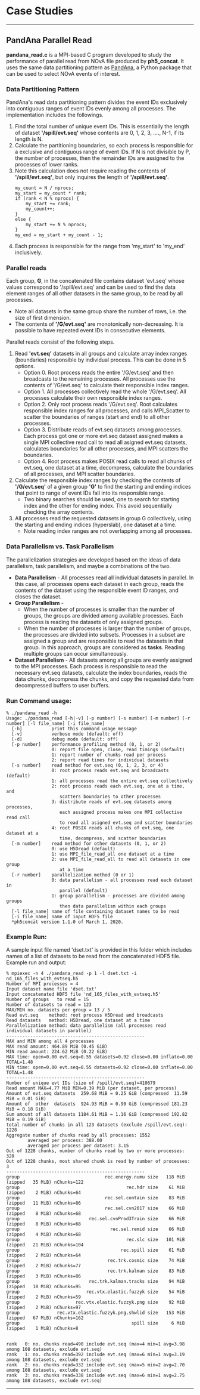 # Case Studies

---
## PandAna Parallel Read

**pandana_read.c** is a MPI-based  C program developed to study the performance
of parallel read from NOvA file produced by **ph5_concat**. It uses the same
data partitioning pattern as [PandAna](https://bitbucket.org/mpaterno/pandana),
a Python package that can be used to select NOvA events of interest.

### Data Partitioning Pattern
PandAna's read data partitioning pattern divides the event IDs exclusively into
contiguous ranges of event IDs evenly among all processes. The implementation
includes the followings.
1. Find the total number of unique event IDs. This is essentially the length of
   dataset **'/spill/evt.seq'** whose contents are 0, 1, 2, 3, ...., N-1, if
   its length is N.
2. Calculate the partitioning boundaries, so each process is responsible for a
   exclusive and contiguous range of event IDs. If N is not divisible by P, the
   number of processes, then the remainder IDs are assigned to the processes of
   lower ranks.
3. Note this calculation does not require reading the contents of
   **'/spill/evt.seq'**, but only inquires the length of **'/spill/evt.seq'**.
   ```
   my_count = N / nprocs;
   my_start = my_count * rank;
   if (rank < N % nprocs) {
       my_start += rank;
       my_count++;
   }
   else {
       my_start += N % nprocs;
   }
   my_end = my_start + my_count - 1;
   ```
4. Each process is responsible for the range from 'my_start' to 'my_end' inclusively.

### Parallel reads
Each group, **G**, in the concatenated file contains dataset 'evt.seq' whose values 
correspond to '/spill/evt.seq' and can be used to find the data element ranges of
all other datasets in the same group, to be read by all processes.
   * Note all datasets in the same group share the number of rows, i.e. the
     size of first dimension.
   * The contents of **'/G/evt.seq'** are monotonically non-decreasing. It is
     possible to have repeated event IDs in consecutive elements.

Parallel reads consist of the following steps.
1. Read **'evt.seq'** datasets in all groups and calculate array index ranges
   (boundaries) responsible by individual process. This can be done in 5
   options.
   * Option 0. Root process reads the entire '/G/evt.seq' and then broadcasts 
     to the remaining processes. All processes use the contents of
     '/G/evt.seq' to calculate their responsible index ranges. 
   * Option 1. All processes collectively read the whole '/G/evt.seq'. All
     processes calculate their own responsible index ranges.
   * Option 2. Only root process reads '/G/evt.seq'. Root calculates
     responsible index ranges for all processes, and calls MPI_Scatter to 
     scatter the boundaries of ranges (start and end) to all other processes.
   * Option 3. Distribute reads of evt.seq datasets among processes. Each
     process got one or more evt.seq dataset assigned makes a single MPI
     collective read call to read all asigned evt.seq datasets, calculates
     boundaries for all other processes, and MPI scatters the boundaries.
   * Option 4. Root process makes POSIX read calls to read all chunks of
     evt.seq, one dataset at a time, decompress, calculate the boundaries
     of all processes, and MPI scatter boundaries.
2. Calculate the responsible index ranges by checking the contents of 
   **'/G/evt.seq'** of a given group **'G'** to find the starting and ending
   indices that point to range of event IDs fall into its responsible range.
   * Two binary searches should be used, one to search for starting index and
     the other for ending index. This avoid sequentially checking the array
     contents.
3. All processes read the requested datasets in group G collectively, using
   the starting and ending indices (hyperslab), one dataset at a time.
   * Note reading index ranges are not overlapping among all processes.

### Data Parallelism vs. Task Parallelism
The parallelization strategies are developed based on the ideas of data
parallelism, task parallelism, and maybe a combinations of the two.
* **Data Parallelism** - All processes read all individual datasets in
  parallel. In this case, all processes opens each dataset in each group, reads
  the contents of the dataset using the responsible event ID ranges, and closes
  the dataset.
* **Group Parallelism** -
  + When the number of processes is smaller than the number of groups, the
    groups are divided among available processes. Each process is reading the
    datasets of only assigned groups.
  + When the number of processes is larger than the number of groups, the
    processes are divided into subsets. Processes in a subset are assigned a
    group and are responsible to read the datasets in that group. In this
    approach, groups are considered as **tasks**. Reading multiple groups can
    occur simultaneously.
* **Dataset Parallelism** - All datasets among all groups are evenly assigned
  to the MPI processes. Each process is responsible to read the necessary
  evt.seq datasets, calculate the index boundaries, reads the data chunks,
  decompress the chunks, and copy the requested data from decompressed buffers
  to user buffers.

### Run Command usage:
  ```
  % ./pandana_read -h
  Usage: ./pandana_read [-h|-v] [-p number] [-s number] [-m number] [-r number] [-l file_name] [-i file_name]
    [-h]           print this command usage message
    [-v]           verbose mode (default: off)
    [-d]           debug mode (default: off)
    [-p number]    performance profiling method (0, 1, or 2)
                   0: report file open, close, read timings (default)
                   1: report number of chunks read per process
                   2: report read times for individual datasets
    [-s number]    read method for evt.seq (0, 1, 2, 3, or 4)
                   0: root process reads evt.seq and broadcasts (default)
                   1: all processes read the entire evt.seq collectively
                   2: root process reads each evt.seq, one at a time, and
                      scatters boundaries to other processes
                   3: distribute reads of evt.seq datasets among processes,
                      each assigned process makes one MPI collective read call
                      to read all asigned evt.seq and scatter boundaries
                   4: root POSIX reads all chunks of evt.seq, one dataset at a
                      time, decompress, and scatter boundaries
    [-m number]    read method for other datasets (0, 1, or 2)
                   0: use H5Dread (default)
                   1: use MPI_file_read_all one dataset at a time
                   2: use MPI_file_read_all to read all datasets in one group
                      at a time
    [-r number]    parallelization method (0 or 1)
                   0: data parallelism - all processes read each dataset in
                      parallel (default)
                   1: group parallelism - processes are divided among groups
                      then data parallelism within each groups
    [-l file_name] name of file containing dataset names to be read
    [-i file_name] name of input HDF5 file
    *ph5concat version 1.1.0 of March 1, 2020.
  ```

### Example Run:
A sample input file named 'dset.txt' is provided in this folder which includes
names of a list of datasets to be read from the concatenated HDF5 file.
Example run and output:
  ```
  % mpiexec -n 4 ./pandana_read -p 1 -l dset.txt -i nd_165_files_with_evtseq.h5
  Number of MPI processes = 4
  Input dataset name file 'dset.txt'
  Input concatenated HDF5 file 'nd_165_files_with_evtseq.h5'
  Number of groups   to read = 15
  Number of datasets to read = 123
  MAX/MIN no. datasets per group = 13 / 5
  Read evt.seq    method: root process H5Dread and broadcasts
  Read datasets   method: H5Dread, one dataset at a time
  Parallelization method: data parallelism (all processes read individual datasets in parallel)
  ----------------------------------------------------
  MAX and MIN among all 4 processes
  MAX read amount: 464.89 MiB (0.45 GiB)
  MIN read amount: 224.62 MiB (0.22 GiB)
  MAX time: open=0.00 evt.seq=0.55 datasets=0.92 close=0.00 inflate=0.00 TOTAL=1.48
  MIN time: open=0.00 evt.seq=0.55 datasets=0.92 close=0.00 inflate=0.00 TOTAL=1.48
  ----------------------------------------------------
  Number of unique evt IDs (size of /spill/evt.seq)=410679
  Read amount MAX=4.77 MiB MIN=0.39 MiB (per dataset, per process)
  Amount of evt.seq datasets  259.68 MiB = 0.25 GiB (compressed  11.59 MiB = 0.01 GiB)
  Amount of  other  datasets  924.93 MiB = 0.90 GiB (compressed 181.23 MiB = 0.18 GiB)
  Sum amount of all datasets 1184.61 MiB = 1.16 GiB (compressed 192.82 MiB = 0.19 GiB)
  total number of chunks in all 123 datasets (exclude /spill/evt.seq): 1228
  Aggregate number of chunks read by all processes: 1552
          averaged per process: 388.00
          averaged per process per dataset: 3.15
  Out of 1228 chunks, number of chunks read by two or more processes: 320
  Out of 1228 chunks, most shared chunk is read by number of processes: 3
  ----------------------------------------------------
  group                                rec.energy.numu size   118 MiB (zipped   35 MiB) nChunks=122
  group                                        rec.hdr size    61 MiB (zipped    2 MiB) nChunks=64
  group                                rec.sel.contain size    83 MiB (zipped   11 MiB) nChunks=86
  group                                rec.sel.cvn2017 size    66 MiB (zipped    8 MiB) nChunks=68
  group                          rec.sel.cvnProd3Train size    66 MiB (zipped    8 MiB) nChunks=68
  group                                  rec.sel.remid size    66 MiB (zipped    4 MiB) nChunks=68
  group                                        rec.slc size   101 MiB (zipped   21 MiB) nChunks=104
  group                                      rec.spill size    61 MiB (zipped    2 MiB) nChunks=64
  group                                 rec.trk.cosmic size    74 MiB (zipped    2 MiB) nChunks=77
  group                                 rec.trk.kalman size    83 MiB (zipped    3 MiB) nChunks=86
  group                          rec.trk.kalman.tracks size    94 MiB (zipped   18 MiB) nChunks=95
  group                         rec.vtx.elastic.fuzzyk size    54 MiB (zipped    2 MiB) nChunks=59
  group                     rec.vtx.elastic.fuzzyk.png size    92 MiB (zipped    2 MiB) nChunks=97
  group              rec.vtx.elastic.fuzzyk.png.shwlid size   153 MiB (zipped   67 MiB) nChunks=162
  group                                          spill size     6 MiB (zipped    1 MiB) nChunks=8


  rank   0: no. chunks read=490 include evt.seq (max=4 min=1 avg=3.98 among 108 datasets, exclude evt.seq)
  rank   1: no. chunks read=392 include evt.seq (max=6 min=1 avg=3.19 among 108 datasets, exclude evt.seq)
  rank   2: no. chunks read=332 include evt.seq (max=5 min=2 avg=2.70 among 108 datasets, exclude evt.seq)
  rank   3: no. chunks read=338 include evt.seq (max=6 min=1 avg=2.75 among 108 datasets, exclude evt.seq)
  ```
---
